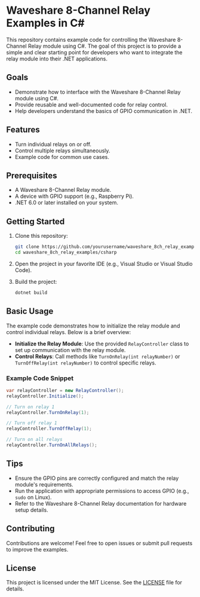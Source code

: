 # Waveshare 8-Channel Relay Examples in C#

This repository contains example code for controlling the Waveshare 8-Channel Relay module using C#. The goal of this project is to provide a simple and clear starting point for developers who want to integrate the relay module into their .NET applications.

## Goals

- Demonstrate how to interface with the Waveshare 8-Channel Relay module using C#.
- Provide reusable and well-documented code for relay control.
- Help developers understand the basics of GPIO communication in .NET.

## Features

- Turn individual relays on or off.
- Control multiple relays simultaneously.
- Example code for common use cases.

## Prerequisites

- A Waveshare 8-Channel Relay module.
- A device with GPIO support (e.g., Raspberry Pi).
- .NET 6.0 or later installed on your system.

## Getting Started

1. Clone this repository:
    ```bash
    git clone https://github.com/yourusername/waveshare_8ch_relay_examples.git
    cd waveshare_8ch_relay_examples/csharp
    ```

2. Open the project in your favorite IDE (e.g., Visual Studio or Visual Studio Code).

3. Build the project:
    ```bash
    dotnet build
    ```

## Basic Usage

The example code demonstrates how to initialize the relay module and control individual relays. Below is a brief overview:

- **Initialize the Relay Module**: Use the provided `RelayController` class to set up communication with the relay module.
- **Control Relays**: Call methods like `TurnOnRelay(int relayNumber)` or `TurnOffRelay(int relayNumber)` to control specific relays.

### Example Code Snippet

```csharp
var relayController = new RelayController();
relayController.Initialize();

// Turn on relay 1
relayController.TurnOnRelay(1);

// Turn off relay 1
relayController.TurnOffRelay(1);

// Turn on all relays
relayController.TurnOnAllRelays();
```

## Tips

- Ensure the GPIO pins are correctly configured and match the relay module's requirements.
- Run the application with appropriate permissions to access GPIO (e.g., `sudo` on Linux).
- Refer to the Waveshare 8-Channel Relay documentation for hardware setup details.

## Contributing

Contributions are welcome! Feel free to open issues or submit pull requests to improve the examples.

## License

This project is licensed under the MIT License. See the [LICENSE](../LICENSE) file for details.
